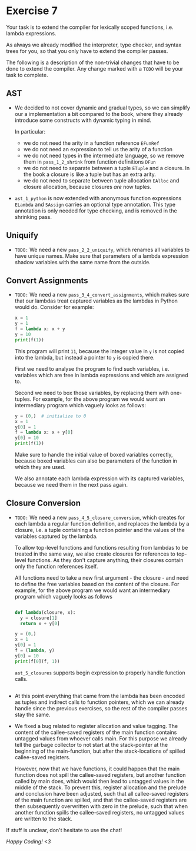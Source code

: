 # Exercise 7

Your task is to extend the compiler for lexically scoped functions, i.e. lambda expressions.

As always we already modified the interpreter, type checker, and syntax trees for you, so that you only have to extend the compiler passes.

The following is a description of the non-trivial changes that have to be done to extend the compiler. Any change marked with a `TODO` will be your task to complete.

## AST

- We decided to not cover dynamic and gradual types, so we can simplify
  our a implementation a bit compared to the book, where they already
  introduce some constructs with dynamic typing in mind.
  
  In particular:
  - we do not need the arity in a function reference `EFunRef`
  - we do not need an expression to tell us the arity of a function
  - we do not need types in the intermediate language, so we remove them
    in `pass_1_2_shrink` from function definitions `DFun`
  - we do not need to separate between a tuple `ETuple` and a closure.
    In the book a closure is like a tuple but has an extra arity.
  - we do not need to separate between tuple allocation `EAlloc` and
    closure allocation, because closures *are* now tuples.

- `ast_1_python` is now extended with anonymous function expressions
  `ELambda` and `SAssign` carries an optional type annotation.
  This type annotation is only needed for type checking, and is removed
  in the shrinking pass.

## Uniquify

- `TODO:` We need a new `pass_2_2_uniquify`, which renames all variables to
  have unique names. Make sure that parameters of a lambda expression shadow variables
  with the same name from the outside.

## Convert Assignments

- `TODO:` We need a new `pass_3_4_convert_assignments`, which makes sure that
  our lambdas treat captured variables as the lambdas in Python would
  do. Consider for example:
  ```python
  x = 1
  y = 1
  f = lambda x: x + y
  y = 10
  print(f(1))
  ```
  This program will print `11`, because the integer value in `y` is
  not copied into the lambda, but instead a pointer to `y` is copied
  there.
  
  First we need to analyse the program to find such variables, i.e.
  variables which are free in lambda expressions and which are
  assigned to.
  
  Second we need to box those variables, by replacing them with one-tuples.
  For example, for the above program we would want an intermediary program
  which vaguely looks as follows:

  ```python
  y = (0,)  # initialize to 0
  x = 1
  y[0] = 1
  f = lambda x: x + y[0]
  y[0] = 10
  print(f(1))
  ```
  
  Make sure to handle the initial value of boxed variables correctly, because boxed
  variables can also be parameters of the function in which they are used.

  We also annotate each lambda expression with its captured variables, because
  we need them in the next pass again.

## Closure Conversion

- `TODO:` We need a new `pass_4_5_closure_conversion`, which creates for
  each lambda a regular function definition, and replaces the lambda
  by a closure, i.e. a tuple containing a function pointer and the
  values of the variables captured by the lambda.
  
  To allow top-level functions and functions resulting from lambdas
  to be treated in the same way, we also create closures for
  references to top-level functions. As they don't capture anything,
  their closures contain only the function references itself.
  
  All functions need to take a new first argument - the closure - and need
  to define the free variables based on the content of the closure.
  For example, for the above program we would want an intermediary program
  which vaguely looks as follows

  ```python

  def lambda(closure, x):
    y = closure[1]
    return x + y[0]

  y = (0,)
  x = 1
  y[0] = 1
  f = (lambda, y)
  y[0] = 10
  print(f[0](f, 1))
  ```
  
  `ast_5_closures` supports begin expression to properly handle function calls.

## 
  
- At this point everything that came from the lambda has been encoded
  as tuples and indirect calls to function pointers, which we can
  already handle since the previous exercises, so the rest of the
  compiler passes stay the same.

- We fixed a bug related to register allocation and value tagging.
  The content of the callee-saved registers of the main function contains
  untagged values from whoever calls main. For this purpose we already
  tell the garbage collector to not start at the stack-pointer at the
  beginning of the main-function, but after the stack-locations of
  spilled callee-saved registers.

  However, now that we have functions, it could happen that the main
  function does not spill the callee-saved registers, but another
  function called by main does, which would then lead to untagged
  values in the middle of the stack.  To prevent this, register
  allocation and the prelude and conclusion have been adjusted, such
  that all callee-saved registers of the main function are spilled,
  and that the callee-saved registers are then subsequently
  overwritten with zero in the prelude, such that when another
  function spills the callee-saved registers, no untagged values are
  written to the stack.

If stuff is unclear, don't hesitate to use the chat!

*Happy Coding! <3*